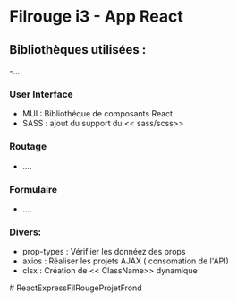 # Filrouge i3 - App React

## Bibliothèques utilisées :

-...

### User Interface

- MUI : Bibliothéque de composants React
- SASS : ajout du support du << sass/scss>>

### Routage

- ....

### Formulaire

- ....

### Divers:

- prop-types : Vérifiier les donnéez des props
- axios : Réaliser les projets AJAX ( consomation de l'API)
- clsx : Création de << ClassName>> dynamique

#   R e a c t E x p r e s s F i l R o u g e P r o j e t F r o n d  
 